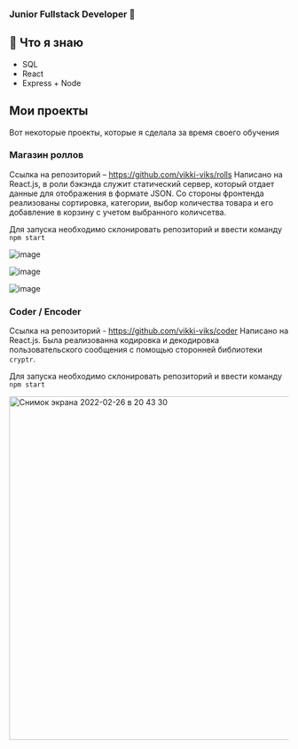 ### Junior Fullstack Developer 👋


## 🔭 Что я знаю
- SQL
- React
- Express + Node

## Мои проекты
Вот некоторые проекты, которые я сделала за время своего обучения

### Магазин роллов 
Ссылка на репозиторий – https://github.com/vikki-viks/rolls
Написано на React.js, в роли бэкэнда служит статический сервер, который отдает данные для отображения в формате JSON. Со стороны фронтенда реализованы сортировка, категории, выбор количества товара и его добавление в корзину с учетом выбранного количсетва.

Для запуска необходимо склонировать репозиторий и ввести команду `npm start`

![image](https://user-images.githubusercontent.com/77355397/155853985-04200c11-8187-467b-a23b-40947bb9f209.png)


![image](https://user-images.githubusercontent.com/77355397/155853991-6fbb4b15-20c1-451b-83e2-d0320b29d904.png)


![image](https://user-images.githubusercontent.com/77355397/155853994-57de8f7b-4a21-49a4-b922-41b648ea924a.png)

### Coder / Encoder
Ссылка на репозиторий - https://github.com/vikki-viks/coder
Написано на React.js. Была реализованна кодировка и декодировка пользовательского сообщения с помощью сторонней библиотеки `cryptr`.

Для запуска необходимо склонировать репозиторий и ввести команду `npm start`

<img width="620" alt="Снимок экрана 2022-02-26 в 20 43 30" src="https://user-images.githubusercontent.com/77355397/155854036-cb0283e3-9aa4-48d9-96e5-8f96142cae38.png">

